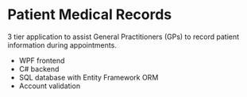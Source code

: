 # Patient Medical Records

3 tier application to assist General Practitioners (GPs) to record patient information during appointments.

* WPF frontend
* C# backend
* SQL database with Entity Framework ORM
* Account validation
